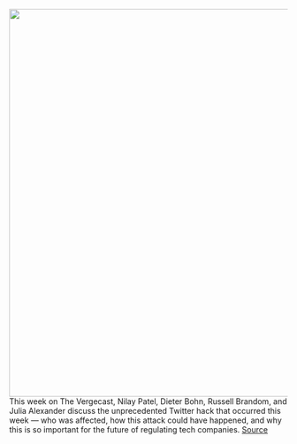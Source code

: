 <img src='https://cdn.vox-cdn.com/thumbor/oOSis1LzMCIwEfBZPPTopy4_FNg=/0x0:2040x1360/1200x800/filters:focal(857x517:1183x843)/cdn.vox-cdn.com/uploads/chorus_image/image/67072890/VRG_ILLO_1777_twitter_scam_02.0.0.jpg' width='700px' /><br/>
This week on The Vergecast, Nilay Patel, Dieter Bohn, Russell Brandom, and Julia Alexander discuss the unprecedented Twitter hack that occurred this week — who was affected, how this attack could have happened, and why this is so important for the future of regulating tech companies.
<a href='https://www.theverge.com/21328729/vergecast-podcast-413-twitter-hack-nbcs-peacock-threat-tiktok-ban'> Source <a/>